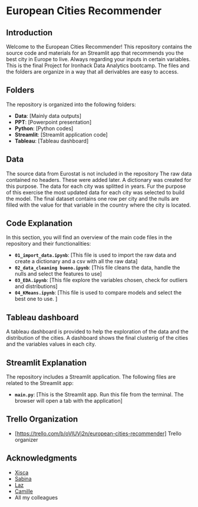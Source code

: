 # European Cities Recommender

## Introduction

Welcome to the European Cities Recommender! This repository contains the source code and materials for an Streamlit app that recommends you the best city in Europe to live. Always regarding your inputs in certain variables. This is the final Project for Ironhack Data Analytics bootcamp. The files and the folders are organize in a way that all derivables are easy to access.

## Folders

The repository is organized into the following folders:

- **Data**: [Mainly data outputs]
- **PPT**: [Powerpoint presentation]
- **Python**: [Python codes]
- **Streamlit**: [Streamlit application code]
- **Tableau**: [Tableau dashboard]

## Data

The source data from Eurostat is not included in the repository
The raw data contained no headers. These were added later. A dictionary was created for this purpose. 
The data for each city was splitted in years. Fur the purpose of this exercise the most updated data for each city was selected to build the model. 
The final dataset contains one row per city and the nulls are filled with the value for that variable in the country where the city is located. 

## Code Explanation

In this section, you will find an overview of the main code files in the repository and their functionalities:

- **`01_import_data.ipynb`**: [This file is used to import the raw data and create a dictionary and a csv with all the raw data]
- **`02_data_cleaning bueno.ipynb`**: [This file cleans the data, handle the nulls and select the features to use]
- **`03_EDA.ipynb`**: [This file explore the variables chosen, check for outliers and distributions]
- **`04_KMeans.ipynb`**: [This file is used to compare models and select the best one to use. ]

## Tableau dashboard

A tableau dashboard is provided to help the exploration of the data and the distribution of the cities. 
A dashboard shows the final clusterig of the cities and the variables values in each city. 

## Streamlit Explanation

The repository includes a Streamlit application. The following files are related to the Streamlit app:

- **`main.py`**: [This is the Streamlit app. Run this file from the terminal. The browser will open a tab with the application]

## Trello Organization

- [https://trello.com/b/oVlUVj2n/european-cities-recommender] Trello organizer

## Acknowledgments

* [Xisca](https://www.linkedin.com/in/xisca-sorell-llull-39128949/)
* [Sabina](https://www.linkedin.com/in/sabina-firtala/)
* [Laz](https://www.linkedin.com/in/lazarus-kon-27549880/)
* [Camille](https://www.linkedin.com/in/camillecoeurjoly/)
* All my colleagues


